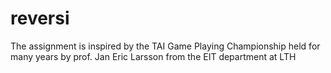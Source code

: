 # reversi
The assignment is inspired by the TAI Game Playing Championship held for many years by prof. Jan Eric Larsson from the EIT department at LTH
